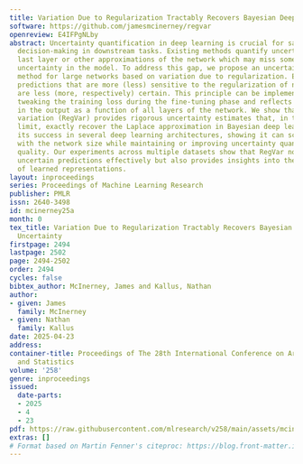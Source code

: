 ```yaml
---
title: Variation Due to Regularization Tractably Recovers Bayesian Deep Learning Uncertainty
software: https://github.com/jamesmcinerney/regvar
openreview: E4IFPgNLby
abstract: Uncertainty quantification in deep learning is crucial for safe and reliable
  decision-making in downstream tasks. Existing methods quantify uncertainty at the
  last layer or other approximations of the network which may miss some sources of
  uncertainty in the model. To address this gap, we propose an uncertainty quantification
  method for large networks based on variation due to regularization. Essentially,
  predictions that are more (less) sensitive to the regularization of network parameters
  are less (more, respectively) certain. This principle can be implemented by deterministically
  tweaking the training loss during the fine-tuning phase and reflects confidence
  in the output as a function of all layers of the network. We show that regularization
  variation (RegVar) provides rigorous uncertainty estimates that, in the infinitesimal
  limit, exactly recover the Laplace approximation in Bayesian deep learning. We demonstrate
  its success in several deep learning architectures, showing it can scale tractably
  with the network size while maintaining or improving uncertainty quantification
  quality. Our experiments across multiple datasets show that RegVar not only identifies
  uncertain predictions effectively but also provides insights into the stability
  of learned representations.
layout: inproceedings
series: Proceedings of Machine Learning Research
publisher: PMLR
issn: 2640-3498
id: mcinerney25a
month: 0
tex_title: Variation Due to Regularization Tractably Recovers Bayesian Deep Learning
  Uncertainty
firstpage: 2494
lastpage: 2502
page: 2494-2502
order: 2494
cycles: false
bibtex_author: McInerney, James and Kallus, Nathan
author:
- given: James
  family: McInerney
- given: Nathan
  family: Kallus
date: 2025-04-23
address:
container-title: Proceedings of The 28th International Conference on Artificial Intelligence
  and Statistics
volume: '258'
genre: inproceedings
issued:
  date-parts:
  - 2025
  - 4
  - 23
pdf: https://raw.githubusercontent.com/mlresearch/v258/main/assets/mcinerney25a/mcinerney25a.pdf
extras: []
# Format based on Martin Fenner's citeproc: https://blog.front-matter.io/posts/citeproc-yaml-for-bibliographies/
---
```

